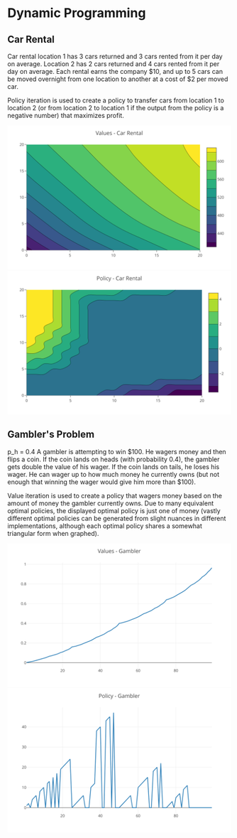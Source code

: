 # Dynamic Programming

## Car Rental
Car rental location 1 has 3 cars returned and 3 cars rented from it per day on average. Location 2 has 2 cars returned and 4 cars rented from it per day on average. Each rental earns the company $10, and up to 5 cars can be moved overnight from one location to another at a cost of $2 per moved car.

Policy iteration is used to create a policy to transfer cars from location 1 to location 2 (or from location 2 to location 1 if the output from the policy is a negative number) that maximizes profit.

<img src="./car_rental/img/value-car.svg">
<img src="./car_rental/img/policy-car.svg">

## Gambler's Problem
p_h = 0.4
A gambler is attempting to win $100. He wagers money and then flips a coin. If the coin lands on heads (with probability 0.4), the gambler gets double the value of his wager. If the coin lands on tails, he loses his wager. He can wager up to how much money he currently owns (but not enough that winning the wager would give him more than $100).

Value iteration is used to create a policy that wagers money based on the amount of money the gambler currently owns. Due to many equivalent optimal policies, the displayed optimal policy is just one of money (vastly different optimal policies can be generated from slight nuances in different implementations, although each optimal policy shares a somewhat triangular form when graphed).

<img src="./gamblers_problem/img/value-gambler.svg">
<img src="./gamblers_problem/img/policy-gambler.svg">
